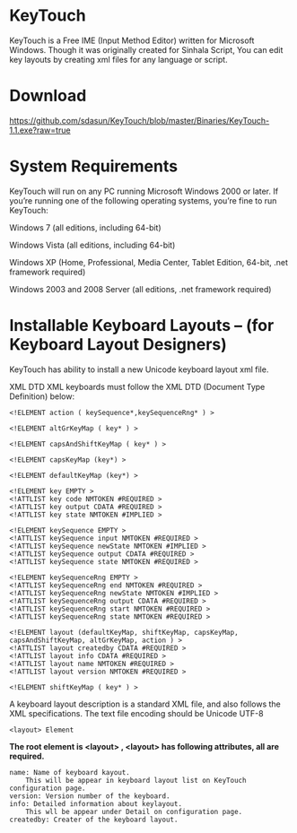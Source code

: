 KeyTouch
========

KeyTouch is a Free IME (Input Method Editor) written for Microsoft Windows. Though it was originally created for Sinhala Script, You can edit key layouts by creating xml files for any language or script.


Download
========

https://github.com/sdasun/KeyTouch/blob/master/Binaries/KeyTouch-1.1.exe?raw=true

System Requirements
===================

KeyTouch will run on any PC running Microsoft Windows 2000 or later. If you’re running one of the following operating systems, you’re fine to run KeyTouch:

Windows 7 (all editions, including 64-bit)

Windows Vista (all editions, including 64-bit)

Windows XP (Home, Professional, Media Center, Tablet Edition, 64-bit, .net framework required)

Windows 2003 and 2008 Server (all editions, .net framework required)


Installable Keyboard Layouts – (for Keyboard Layout Designers)
===============================================================

KeyTouch has ability to install a new Unicode keyboard layout xml file.

XML DTD
XML keyboards must follow the XML DTD (Document Type Definition) below:

	<!ELEMENT action ( keySequence*,keySequenceRng* ) >
	
	<!ELEMENT altGrKeyMap ( key* ) >
	
	<!ELEMENT capsAndShiftKeyMap ( key* ) >
	
	<!ELEMENT capsKeyMap (key*) >
	
	<!ELEMENT defaultKeyMap (key*) >
	
	<!ELEMENT key EMPTY >
	<!ATTLIST key code NMTOKEN #REQUIRED >
	<!ATTLIST key output CDATA #REQUIRED >
	<!ATTLIST key state NMTOKEN #IMPLIED >
	
	<!ELEMENT keySequence EMPTY >
	<!ATTLIST keySequence input NMTOKEN #REQUIRED >
	<!ATTLIST keySequence newState NMTOKEN #IMPLIED >
	<!ATTLIST keySequence output CDATA #REQUIRED >
	<!ATTLIST keySequence state NMTOKEN #REQUIRED >
	
	<!ELEMENT keySequenceRng EMPTY >
	<!ATTLIST keySequenceRng end NMTOKEN #REQUIRED >
	<!ATTLIST keySequenceRng newState NMTOKEN #IMPLIED >
	<!ATTLIST keySequenceRng output CDATA #REQUIRED >
	<!ATTLIST keySequenceRng start NMTOKEN #REQUIRED >
	<!ATTLIST keySequenceRng state NMTOKEN #REQUIRED >
	
	<!ELEMENT layout (defaultKeyMap, shiftKeyMap, capsKeyMap, capsAndShiftKeyMap, altGrKeyMap, action ) >
	<!ATTLIST layout createdby CDATA #REQUIRED >
	<!ATTLIST layout info CDATA #REQUIRED >
	<!ATTLIST layout name NMTOKEN #REQUIRED >
	<!ATTLIST layout version NMTOKEN #REQUIRED >
	
	<!ELEMENT shiftKeyMap ( key* ) >


A keyboard layout description is a standard XML file, and also follows the XML specifications. The text file encoding should be Unicode UTF-8

	<layout> Element
<b>The root element is &lt;layout&gt; , &lt;layout&gt; has following attributes, all are required.</b>

	name: Name of keyboard kayout. 
		This will be appear in keyboard layout list on KeyTouch configuration page.
	version: Version number of the keyboard.
	info: Detailed information about keylayout. 
		This wll be appear under Detail on configuration page.
	createdby: Creater of the keyboard layout.
	
